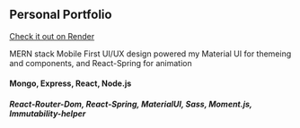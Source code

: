 ## Personal Portfolio

[Check it out on Render](https://portfolioupdate2024.onrender.com)

MERN stack 
Mobile First UI/UX design powered my Material UI for themeing and components, and React-Spring for animation

#### Mongo, Express, React, Node.js
##### React-Router-Dom, React-Spring, MaterialUI, Sass, Moment.js, Immutability-helper
